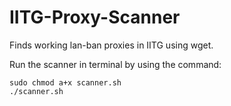 # IITG-Proxy-Scanner
Finds working lan-ban proxies in IITG using wget.

Run the scanner in terminal by using the command:
```
sudo chmod a+x scanner.sh
./scanner.sh
```

